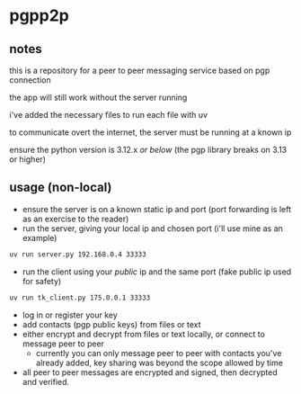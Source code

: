# pgpp2p
## notes
this is a repository for a peer to peer messaging service based on pgp connection

the app will still work without the server running

i've added the necessary files to run each file with uv

to communicate overt the internet, the server must be running at a known ip

ensure the python version is 3.12.x *or below* (the pgp library breaks on 3.13 or higher)

## usage (non-local)
- ensure the server is on a known static ip and port (port forwarding is left as an exercise to the reader)
- run the server, giving your local ip and chosen port (i'll use mine as an example)
```bash
uv run server.py 192.168.0.4 33333
```
- run the client using your *public* ip and the same port (fake public ip used for safety)
```bash
uv run tk_client.py 175.0.0.1 33333
```
- log in or register your key
- add contacts (pgp public keys) from files or text
- either encrypt and decrypt from files or text locally, or connect to message peer to peer
  - currently you can only message peer to peer with contacts you've already added, key sharing was beyond the scope allowed by time
- all peer to peer messages are encrypted and signed, then decrypted and verified.
